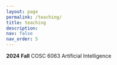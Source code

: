 ```yaml
---
layout: page
permalink: /teaching/
title: teaching
description: 
nav: false
nav_order: 5
---
```


**2024 Fall**
COSC 6063 Artificial Intelligence
